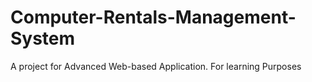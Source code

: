 # Computer-Rentals-Management-System
A project for Advanced Web-based Application. For learning Purposes
